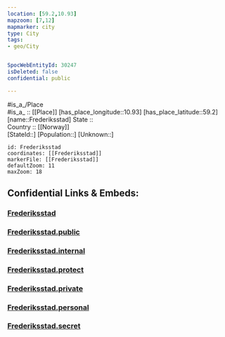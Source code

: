 ```yaml
---
location: [59.2,10.93] 
mapzoom: [7,12] 
mapmarker: city 
type: City
tags:
- geo/City


SpocWebEntityId: 30247
isDeleted: false
confidential: public

---
```

#is_a_/Place  
#is_a_ :: [[Place]] 
[has_place_longitude::10.93] 
[has_place_latitude::59.2] 
[name::Frederiksstad] 
State ::  
Country :: [[Norway]]  
[StateId::] 
[Population::] 
[Unknown::] 


```leaflet
id: Frederiksstad
coordinates: [[Frederiksstad]] 
markerFile: [[Frederiksstad]] 
defaultZoom: 11 
maxZoom: 18
```


## Confidential Links & Embeds: 

### [Frederiksstad](/_Standards/Earth/Continent/Europe/Europe~North/Norway/Counties~Norway/Østfold/City/Frederiksstad.md) 

### [Frederiksstad.public](/_public/Earth/Continent/Europe/Europe~North/Norway/Counties~Norway/Østfold/City/Frederiksstad.public.md) 

### [Frederiksstad.internal](/_internal/Earth/Continent/Europe/Europe~North/Norway/Counties~Norway/Østfold/City/Frederiksstad.internal.md) 

### [Frederiksstad.protect](/_protect/Earth/Continent/Europe/Europe~North/Norway/Counties~Norway/Østfold/City/Frederiksstad.protect.md) 

### [Frederiksstad.private](/_private/Earth/Continent/Europe/Europe~North/Norway/Counties~Norway/Østfold/City/Frederiksstad.private.md) 

### [Frederiksstad.personal](/_personal/Earth/Continent/Europe/Europe~North/Norway/Counties~Norway/Østfold/City/Frederiksstad.personal.md) 

### [Frederiksstad.secret](/_secret/Earth/Continent/Europe/Europe~North/Norway/Counties~Norway/Østfold/City/Frederiksstad.secret.md)


